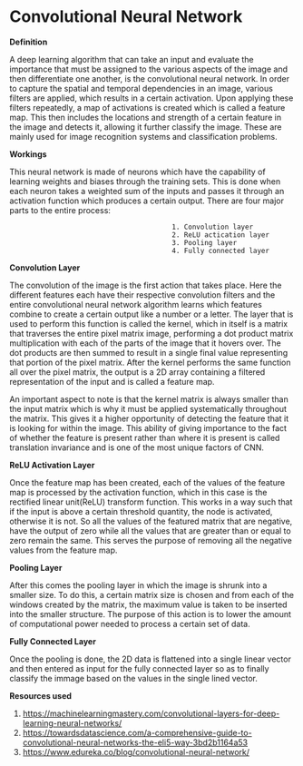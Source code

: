 # Convolutional Neural Network

**Definition**

A deep learning algorithm that can take an input and evaluate the importance that must be assigned to the various aspects of the image and then differentiate one another, is the convolutional neural network. In order to capture the spatial and temporal dependencies in an image, various filters are applied, which results in a certain activation. Upon applying these filters repeatedly, a map of activations is created which is called a feature map. This then includes the locations and strength of a certain feature in the image and detects it, allowing it further classify the image. These are mainly used for image recognition systems and classification problems.

**Workings**

This neural network is made of neurons which have the capability of learning weights and biases through the training sets. This is done when each neuron takes a weighted sum of the inputs and passes it through an activation function which produces a certain output. There are four major parts to the entire process:
                                            
                                            1. Convolution layer
                                            2. ReLU actication layer
                                            3. Pooling layer
                                            4. Fully connected layer

**Convolution Layer**

The convolution of the image is the first action that takes place. Here the different features each have their respective convolution filters and the entire convolutional neural network algorithm learns which features combine to create a certain output like a number or a letter. The layer that is used to perform this function is called the kernel, which in itself is a matrix that traverses the entire pixel matrix image, performing a dot product matrix multiplication with each of the parts of the image that it hovers over. The dot products are then summed to result in a single final value representing that portion of the pixel matrix. After the kernel performs the same function all over the pixel matrix, the output is a 2D array containing a filtered representation of the input and is called a feature map. 

An important aspect to note is that the kernel matrix is always smaller than the input matrix which is why it must be applied systematically throughout the matrix. This gives it a higher opportunity of detecting the feature that it is looking for within the image. This ability of giving importance to the fact of whether the feature is present rather than where it is present is called translation invariance and is one of the most unique factors of CNN.


**ReLU Activation Layer**

Once the feature map has been created, each of the values of the feature map is processed by the activation function, which in this case is the rectified linear unit(ReLU) transform function. This works in a way such that if the input is above a certain threshold quantity, the node is activated, otherwise it is not. So all the values of the featured matrix that are negative, have the output of zero while all the values that are greater than or equal to zero remain the same. This serves the purpose of removing all the negative values from the feature map. 


**Pooling Layer**

After this comes the pooling layer in which the image is shrunk into a smaller size. To do this, a certain matrix size is chosen and from each of the windows created by the matrix, the maximum value is taken to be inserted into the smaller structure. The purpose of this action is to lower the amount of computational power needed to process a certain set of data.

**Fully Connected Layer**

Once the pooling is done, the 2D data is flattened into a single linear vector and then entered as input for the fully connected layer so as to finally classify the immage based on the values in the single lined vector.

**Resources used**
1. https://machinelearningmastery.com/convolutional-layers-for-deep-learning-neural-networks/
2. https://towardsdatascience.com/a-comprehensive-guide-to-convolutional-neural-networks-the-eli5-way-3bd2b1164a53
3. https://www.edureka.co/blog/convolutional-neural-network/








